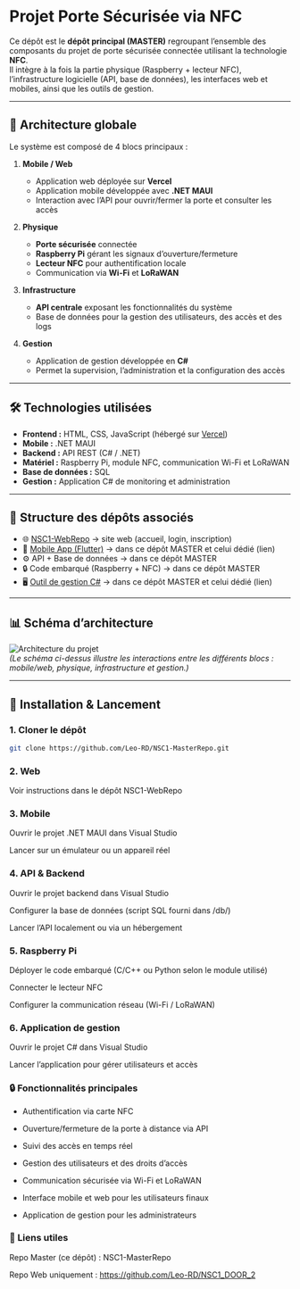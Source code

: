 # Projet Porte Sécurisée via NFC

Ce dépôt est le **dépôt principal (MASTER)** regroupant l’ensemble des composants du projet de porte sécurisée connectée utilisant la technologie **NFC**.  
Il intègre à la fois la partie physique (Raspberry + lecteur NFC), l’infrastructure logicielle (API, base de données), les interfaces web et mobiles, ainsi que les outils de gestion.

---

## 📌 Architecture globale

Le système est composé de 4 blocs principaux :

1. **Mobile / Web**  
   - Application web déployée sur **Vercel**  
   - Application mobile développée avec **.NET MAUI**  
   - Interaction avec l’API pour ouvrir/fermer la porte et consulter les accès

2. **Physique**  
   - **Porte sécurisée** connectée  
   - **Raspberry Pi** gérant les signaux d’ouverture/fermeture  
   - **Lecteur NFC** pour authentification locale  
   - Communication via **Wi-Fi** et **LoRaWAN**

3. **Infrastructure**  
   - **API centrale** exposant les fonctionnalités du système  
   - Base de données pour la gestion des utilisateurs, des accès et des logs

4. **Gestion**  
   - Application de gestion développée en **C#**  
   - Permet la supervision, l’administration et la configuration des accès

---

## 🛠️ Technologies utilisées

- **Frontend :** HTML, CSS, JavaScript (hébergé sur [Vercel](https://nsc-1-door-2.vercel.app/homepage.html))  
- **Mobile :** .NET MAUI  
- **Backend :** API REST (C# / .NET)  
- **Matériel :** Raspberry Pi, module NFC, communication Wi-Fi et LoRaWAN  
- **Base de données :** SQL  
- **Gestion :** Application C# de monitoring et administration  

---

## 📂 Structure des dépôts associés

- 🌐 [NSC1-WebRepo](https://github.com/Leo-RD/NSC1_DOOR_2) → site web (accueil, login, inscription)  
- 📱 [Mobile App (Flutter)](https://github.com/Leo-RD/nsc1_mobileapp) → dans ce dépôt MASTER et celui dédié (lien)
- ⚙️ API + Base de données → dans ce dépôt MASTER  
- 🔒 Code embarqué (Raspberry + NFC) → dans ce dépôt MASTER  
- 🖥️ [Outil de gestion C#](https://github.com/fuxau/gestionappNSC1_securedoor.git) → dans ce dépôt MASTER et celui dédié (lien) 

---

## 📊 Schéma d’architecture

![Architecture du projet](./docs/architecture.png)  
*(Le schéma ci-dessus illustre les interactions entre les différents blocs : mobile/web, physique, infrastructure et gestion.)*

---

## 🚀 Installation & Lancement

### 1. Cloner le dépôt

```bash
git clone https://github.com/Leo-RD/NSC1-MasterRepo.git
```

### 2. Web

Voir instructions dans le dépôt NSC1-WebRepo

### 3. Mobile

Ouvrir le projet .NET MAUI dans Visual Studio

Lancer sur un émulateur ou un appareil réel

### 4. API & Backend

Ouvrir le projet backend dans Visual Studio

Configurer la base de données (script SQL fourni dans /db/)

Lancer l’API localement ou via un hébergement

### 5. Raspberry Pi

Déployer le code embarqué (C/C++ ou Python selon le module utilisé)

Connecter le lecteur NFC

Configurer la communication réseau (Wi-Fi / LoRaWAN)

### 6. Application de gestion

Ouvrir le projet C# dans Visual Studio

Lancer l’application pour gérer utilisateurs et accès

### 🔒 Fonctionnalités principales

- Authentification via carte NFC

- Ouverture/fermeture de la porte à distance via API

- Suivi des accès en temps réel

- Gestion des utilisateurs et des droits d’accès

- Communication sécurisée via Wi-Fi et LoRaWAN

- Interface mobile et web pour les utilisateurs finaux

- Application de gestion pour les administrateurs

### 📌 Liens utiles

Repo Master (ce dépôt) : NSC1-MasterRepo

Repo Web uniquement : https://github.com/Leo-RD/NSC1_DOOR_2
